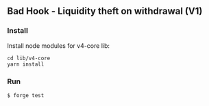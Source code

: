 ## Bad Hook - Liquidity theft on withdrawal (V1)

### Install

Install node modules for v4-core lib:
```shell
cd lib/v4-core
yarn install
```


### Run

```shell
$ forge test
```
